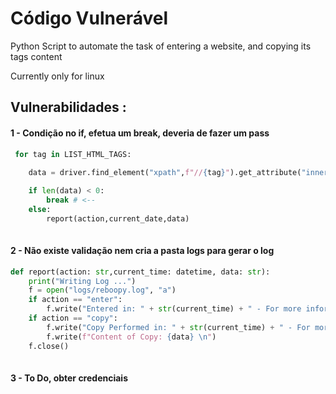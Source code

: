 # Código Vulnerável


Python Script to automate the task of entering a website, and copying its tags content

Currently only for linux

## Vulnerabilidades :

#### 1 - Condição no if, efetua um break, deveria de fazer um pass

```python
 for tag in LIST_HTML_TAGS:
            
    data = driver.find_element("xpath",f"//{tag}").get_attribute("innerHTML")

    if len(data) < 0:
        break # <--
    else:
        report(action,current_date,data)
                   
```

#### 2 - Não existe validação nem cria a pasta logs para gerar o log

```python
def report(action: str,current_time: datetime, data: str):
    print("Writing Log ...")
    f = open("logs/reboopy.log", "a")
    if action == "enter":
        f.write("Entered in: " + str(current_time) + " - For more information on the process, see Geckodriver.log on parent folder \n")
    if action == "copy":
        f.write("Copy Performed in: " + str(current_time) + " - For more information on the copying process, see Geckodriver.log on parent folder \n")
        f.write(f"Content of Copy: {data} \n")
    f.close()
                   
```

#### 3 - To Do, obter credenciais


